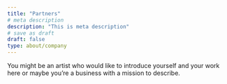 ```yaml
---
title: "Partners"
# meta description
description: "This is meta description"
# save as draft
draft: false
type: about/company
---
```


You might be an artist who would like to introduce yourself and your work here or maybe you&rsquo;re a business with a mission to describe.